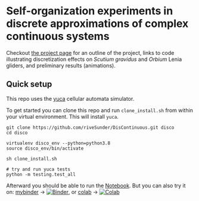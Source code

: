 # Self-organization experiments in discrete approximations of complex continuous systems

Checkout [the project page](https://rivesunder.github.io/DisContinuous) for an outline of the project, links to code illustrating discretization effects on _Scutium gravidus_ and _Orbium_ Lenia gliders, and preliminary results (animations).

## Quick setup

This repo uses the [yuca](https://github.com/rivesunder/yuca) cellular automata simulator. 

To get started you can clone this repo and run `clone_install.sh` from within your virtual environment. This will install `yuca`. 

```
git clone https://github.com/riveSunder/DisContinuous.git disco
cd disco

virtualenv disco_env --python=python3.8
source disco_env/bin/activate

sh clone_install.sh

# try and run yuca tests
python -m testing.test_all
```

Afterward you should be able to run the [Notebook](https://github.com/riveSunder/DisContinuous/blob/master/notebooks/disc_demo.ipynb). But you can also try it on: [mybinder](https://mybinder.org/v2/gh/rivesunder/DisContinuous/master?labpath=notebooks%2Fdisco_demo.ipynb) -> [![Binder](https://mybinder.org/badge_logo.svg)](https://mybinder.org/v2/gh/rivesunder/DisContinuous/master?labpath=notebooks%2Fdisco_demo.ipynb), or [colab](https://colab.research.google.com/github/rivesunder/DisContinuous/blob/master/notebooks/disco_demo.ipynb) -> [![Colab](https://colab.research.google.com/assets/colab-badge.svg)](https://colab.research.google.com/github/rivesunder/DisContinuous/blob/master/notebooks/disco_demo.ipynb) 
